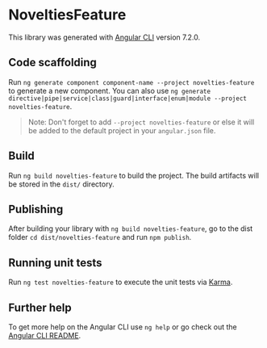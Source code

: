 # NoveltiesFeature

This library was generated with [Angular CLI](https://github.com/angular/angular-cli) version 7.2.0.

## Code scaffolding

Run `ng generate component component-name --project novelties-feature` to generate a new component. You can also use `ng generate directive|pipe|service|class|guard|interface|enum|module --project novelties-feature`.

> Note: Don't forget to add `--project novelties-feature` or else it will be added to the default project in your `angular.json` file.

## Build

Run `ng build novelties-feature` to build the project. The build artifacts will be stored in the `dist/` directory.

## Publishing

After building your library with `ng build novelties-feature`, go to the dist folder `cd dist/novelties-feature` and run `npm publish`.

## Running unit tests

Run `ng test novelties-feature` to execute the unit tests via [Karma](https://karma-runner.github.io).

## Further help

To get more help on the Angular CLI use `ng help` or go check out the [Angular CLI README](https://github.com/angular/angular-cli/blob/master/README.md).
